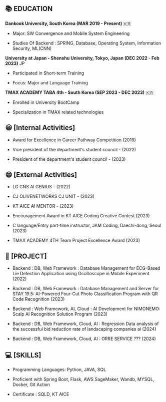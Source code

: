 ## 📚 EDUCATION

**Dankook University, South Korea (MAR 2019 - Present)** 🇰🇷

- Major: SW Convergence and Mobile System Engineering
  
- Studies Of Backend : SPRING, Database, Operating System, Information Security, ML(CNN)

**University at Japan - Shenshu University, Tokyo, Japan (DEC 2022 - Feb 2023)** JP

- Participated in Short-term Training
  
- Focus: Major and Language Training

**TMAX ACADEMY TABA 4th - South Korea (SEP 2023 - DEC 2023)** 🇰🇷

- Enrolled in University BootCamp
  
- Specialization in TMAX related technologies
  
## 😀 [Internal Activities]

- Award for Excellence in Career Pathway Competition (2019)

- Vice president of the department's student council - (2022)
  
- President of the department's student council - (2023)

## 😁 [External Activities]

- LG CNS AI GENIUS - (2022)
  
- CJ OLIVENETWORKS CJ UNIT - (2023)
  
- KT AICE AI MENTOR - (2023)

- Encouragement Award in KT AICE Coding Creative Contest (2023)

- C language/Entry part-time instructor, JAM Coding, Daechi-dong, Seoul (2023)

- TMAX ACADEMY 4TH Team Project Excellence Award (2023)

## 📃 [PROJECT]
    
- Backend : DB, Web Framework : Database Management for ECG-Based Lie Detection Application using Oscilloscope in Mobile Experiment (2022)
  
- Backend : DB, Web Framework : Database Management and Server for STAY 19.5: AI-Powered Four-Cut Photo Classification Program with QR Code Recognition (2023)

- Backend : Web Framework, AI, Cloud : AI Development for NIMONEMO: Scalp AI Recognition Solution Program (2023)
  
- Backend : DB, Web Framework, Cloud, AI : Regression Data analysis of the successful bid reduction rate of landscaping companies ai (2024)

- Backend : DB, Web Framework, Cloud, AI : ORRE SERVICE ??? (2024)

## 💻 [SKILLS]
  
- Programming Languages: Python, JAVA, SQL
  
- Proficient with Spring Boot, Flask, AWS SageMaker, Wandb, MYSQL, Docker, Git Action
  
- Certificate : SQLD, KT AICE

